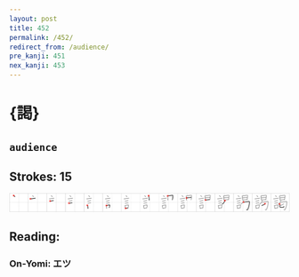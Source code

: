 ```yaml
---
layout: post
title: 452
permalink: /452/
redirect_from: /audience/
pre_kanji: 451
nex_kanji: 453
---
```


# {謁}

## `audience`

## Strokes: 15

<div class="stroke"><img src="../images/E8AC81.png" /></div>

## Reading:

### On-Yomi: エツ
